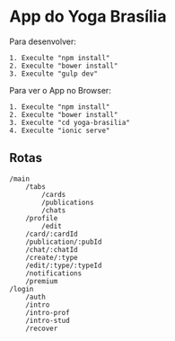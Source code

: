 App do Yoga Brasília
=========
Para desenvolver:

```
1. Execulte "npm install"
2. Execulte "bower install"
3. Execulte "gulp dev"
```
Para ver o App no Browser:

```
1. Execulte "npm install"
2. Execulte "bower install"
3. Execulte "cd yoga-brasilia"
4. Execulte "ionic serve"
```

## Rotas

```
/main
	/tabs
		/cards
		/publications
		/chats
	/profile
		/edit
	/card/:cardId
	/publication/:pubId
	/chat/:chatId
	/create/:type
	/edit/:type/:typeId
	/notifications
	/premium
/login
	/auth
	/intro
	/intro-prof
	/intro-stud
	/recover
```


